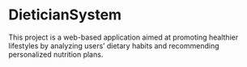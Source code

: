 # DieticianSystem
This project is a web-based application aimed at promoting healthier lifestyles by analyzing users’ dietary habits and recommending personalized nutrition plans.
